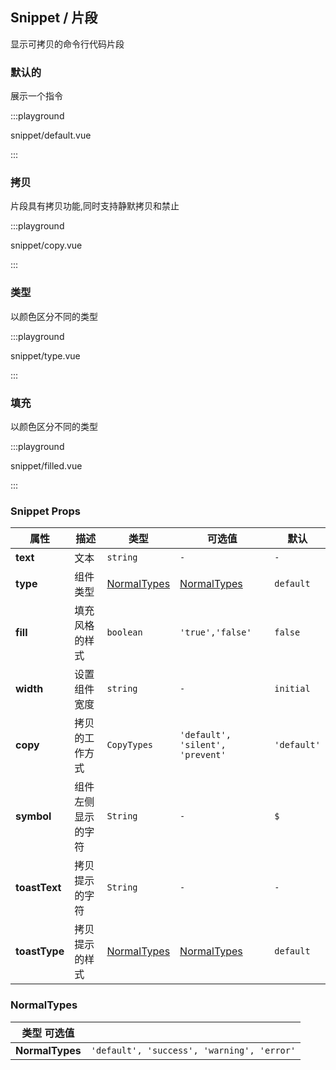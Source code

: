 ## Snippet / 片段

显示可拷贝的命令行代码片段

### 默认的

展示一个指令

:::playground

snippet/default.vue

:::

### 拷贝

片段具有拷贝功能,同时支持静默拷贝和禁止

:::playground

snippet/copy.vue

:::

### 类型

以颜色区分不同的类型

:::playground

snippet/type.vue

:::

### 填充

以颜色区分不同的类型

:::playground

snippet/filled.vue

:::

### Snippet Props

| 属性          | 描述               | 类型                        | 可选值                           | 默认        |
| ------------- | ------------------ | --------------------------- | -------------------------------- | ----------- |
| **text**      | 文本               | `string`                    | `-`                              | `-`         |
| **type**      | 组件类型           | [NormalTypes](#normaltypes) | [NormalTypes](#normaltypes)      | `default`   |
| **fill**      | 填充风格的样式     | `boolean`                   | `'true','false'`                 | `false`     |
| **width**     | 设置组件宽度       | `string`                    | `-`                              | `initial`   |
| **copy**      | 拷贝的工作方式     | `CopyTypes`                 | `'default', 'silent', 'prevent'` | `'default'` |
| **symbol**    | 组件左侧显示的字符 | `String`                    | `-`                              | `$`         |
| **toastText** | 拷贝提示的字符     | `String`                    | `-`                              | `-`         |
| **toastType** | 拷贝提示的样式     | [NormalTypes](#normaltypes) | [NormalTypes](#normaltypes)      | `default`   |

### NormalTypes

| 类型 可选值     |                                            |
| --------------- | ------------------------------------------ |
| **NormalTypes** | `'default', 'success', 'warning', 'error'` |
